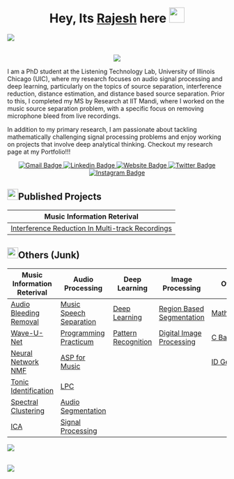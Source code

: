 
<p align="center">
  <h1 align="center">Hey, Its <a href="https://its-rajesh.github.io/rajesh/">Rajesh</a> here <img src="https://media.giphy.com/media/hvRJCLFzcasrR4ia7z/giphy.gif" width="35"></h1>
</p>

<img src="https://user-images.githubusercontent.com/73097560/115834477-dbab4500-a447-11eb-908a-139a6edaec5c.gif"><br><br>



<p align="center">
  <a href="https://github.com/DenverCoder1/readme-typing-svg"><img src="https://readme-typing-svg.herokuapp.com?font=Time+New+Roman&color=cyan&size=25&center=true&vCenter=true&width=600&height=100&lines=வணக்கம்+உலகம்+&hearts;++;PhD+Student+at+UIC;Previously+MS+by+Research+@+IIT+Mandi;AAudio+Signal+Processing+and+Deep+Learning;Love+for+Math+and+AI+&hearts"></a>
</p>

I am a PhD student at the Listening Technology Lab, University of Illinois Chicago (UIC), where my research focuses on audio signal processing and deep learning, particularly on the topics of source separation, interference reduction, distance estimation, and distance based source separation. Prior to this, I completed my MS by Research at IIT Mandi, where I worked on the music source separation problem, with a specific focus on removing microphone bleed from live recordings.

In addition to my primary research, I am passionate about tackling mathematically challenging signal processing problems and enjoy working on projects that involve deep analytical thinking. Checkout my research page at my Portfolio!!!


<p align="center">
  <a href="mailto:rajesh.krsk@gmail.com">
    <img alt="Gmail Badge" src="https://img.shields.io/badge/-Personal%20Mail-c14438?style=flat&logo=Gmail&logoColor=white" />
  </a>
  <a href="https://www.linkedin.com/in/rajeshrrajeshr/">
    <img alt="Linkedin Badge" src="https://img.shields.io/badge/-LinkedIn-blue?style=flat&logo=Linkedin&logoColor=white" />
  </a>
  <a href="https://its-rajesh.github.io/rajesh/">
    <img alt="Website Badge" src="https://img.shields.io/badge/-Portfolio-47CCCC?style=flat&logo=Google-Chrome&logoColor=white" />
  </a>
  <a href="https://twitter.com/Rajesh_smartino">
    <img alt="Twitter Badge" src="https://img.shields.io/badge/-Twitter-1ca0f1?style=flat&labelColor=1ca0f1&logo=twitter&logoColor=white" />
  </a>
  <a href="https://www.instagram.com/its.mr.zero/">
    <img alt="Instagram Badge" src="https://img.shields.io/badge/-Instagram-purple?style=flat&logo=instagram&logoColor=white" />
  </a>
</p>



## <img src="https://media2.giphy.com/media/QssGEmpkyEOhBCb7e1/giphy.gif?cid=ecf05e47a0n3gi1bfqntqmob8g9aid1oyj2wr3ds3mg700bl&rid=giphy.gif" width ="25"><b>Published Projects</b>

| Music Information Reterival |
|------|
|[Interference Reduction In Multi-track Recordings](https://github.com/its-rajesh/IRMR)| 

## <img src="https://media2.giphy.com/media/QssGEmpkyEOhBCb7e1/giphy.gif?cid=ecf05e47a0n3gi1bfqntqmob8g9aid1oyj2wr3ds3mg700bl&rid=giphy.gif" width ="25"><b>Others (Junk) </b>


| Music Information Reterival | Audio Processing | Deep Learning | Image Processing | Others |
|------|-----|-----|-----|-----|
|[Audio Bleeding Removal](https://github.com/its-rajesh/Audio-Bleeding-Removal)|  [Music Speech Separation](https://github.com/its-rajesh/Music-Speech-Separation) | [Deep Learning](https://github.com/its-rajesh/Deep-Learning) | [Region Based Segmentation](https://github.com/its-rajesh/Region-Based-Segmentation) | [Mathematics](https://github.com/its-rajesh/Mathematics) |
|[Wave-U-Net](https://github.com/its-rajesh/Wave-U-Net)|  [Programming Practicum](https://github.com/its-rajesh/Programming-Practicum) | [Pattern Recognition](https://github.com/its-rajesh/Pattern-Recognition)  | [Digital Image Processing](https://github.com/its-rajesh/Digital-Image-Processing) |  [C Basics](https://github.com/its-rajesh/CBasicsCode) |
|[Neural Network NMF](https://github.com/its-rajesh/Neural-Network-Alternative-to-NMF)|  [ASP for Music](https://github.com/its-rajesh/Audio-Signal-Processing-for-Music-Applications)  |  | | [ID Gen](https://github.com/its-rajesh/RSquareAcademy)
|[Tonic Identification](https://github.com/its-rajesh/Tonic-Identification)|  [LPC](https://github.com/its-rajesh/Linear-Predictive-Coding-of-Speech-Signals) |  |  |
|[Spectral Clustering](https://github.com/its-rajesh/Song-Structure-Using-Spectral-Clustering)|  [Audio Segmentation](https://github.com/its-rajesh/Audio-Segmentation) |  |  |
|[ICA](https://github.com/its-rajesh/Independent-Component-Analysis)|  [Signal Processing](https://github.com/its-rajesh/Signal-Processing-Python)  |  |  |
  

<img src="https://user-images.githubusercontent.com/73097560/115834477-dbab4500-a447-11eb-908a-139a6edaec5c.gif"><br><br>


![](https://komarev.com/ghpvc/?username=its-rajesh&color=red&style=for-the-badge&label=VIEWERS+COUNT)
